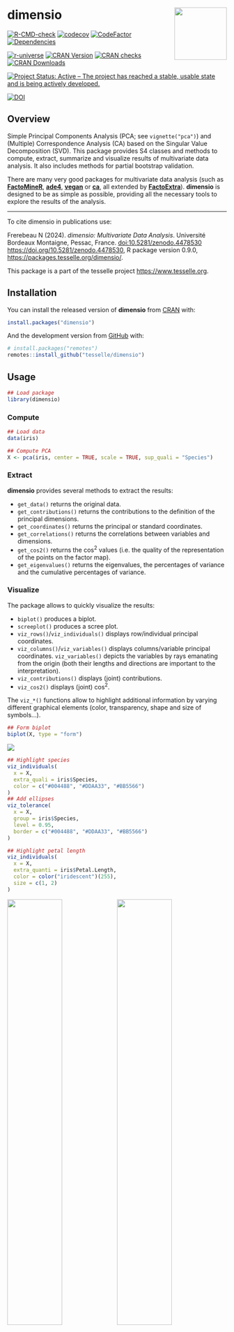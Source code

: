 
<!-- README.md is generated from README.Rmd. Please edit that file -->

# dimensio <img width=120px src="man/figures/logo.png" align="right" />

<!-- badges: start -->

[![R-CMD-check](https://github.com/tesselle/dimensio/workflows/R-CMD-check/badge.svg)](https://github.com/tesselle/dimensio/actions)
[![codecov](https://codecov.io/gh/tesselle/dimensio/branch/main/graph/badge.svg?token=0mcb7gbZu3)](https://app.codecov.io/gh/tesselle/dimensio)
[![CodeFactor](https://www.codefactor.io/repository/github/tesselle/dimensio/badge/main)](https://www.codefactor.io/repository/github/tesselle/dimensio/overview/main)
[![Dependencies](https://tinyverse.netlify.app/badge/dimensio)](https://cran.r-project.org/package=dimensio)

<a href="https://tesselle.r-universe.dev/dimensio"
class="pkgdown-devel"><img
src="https://tesselle.r-universe.dev/badges/dimensio"
alt="r-universe" /></a>
<a href="https://cran.r-project.org/package=dimensio"
class="pkgdown-release"><img
src="https://www.r-pkg.org/badges/version/dimensio"
alt="CRAN Version" /></a> <a
href="https://cran.r-project.org/web/checks/check_results_dimensio.html"
class="pkgdown-release"><img
src="https://badges.cranchecks.info/worst/dimensio.svg"
alt="CRAN checks" /></a>
<a href="https://cran.r-project.org/package=dimensio"
class="pkgdown-release"><img
src="https://cranlogs.r-pkg.org/badges/dimensio"
alt="CRAN Downloads" /></a>

[![Project Status: Active – The project has reached a stable, usable
state and is being actively
developed.](https://www.repostatus.org/badges/latest/active.svg)](https://www.repostatus.org/#active)

[![DOI](https://zenodo.org/badge/DOI/10.5281/zenodo.4478530.svg)](https://doi.org/10.5281/zenodo.4478530)
<!-- badges: end -->

## Overview

Simple Principal Components Analysis (PCA; see `vignette("pca")`) and
(Multiple) Correspondence Analysis (CA) based on the Singular Value
Decomposition (SVD). This package provides S4 classes and methods to
compute, extract, summarize and visualize results of multivariate data
analysis. It also includes methods for partial bootstrap validation.

There are many very good packages for multivariate data analysis (such
as [**FactoMineR**](http://factominer.free.fr/),
[**ade4**](https://pbil.univ-lyon1.fr/ade4/),
[**vegan**](https://rpubs.com/brouwern/veganpca) or
[**ca**](https://cran.r-project.org/package=ca), all extended by
[**FactoExtra**](https://rpkgs.datanovia.com/factoextra/)). **dimensio**
is designed to be as simple as possible, providing all the necessary
tools to explore the results of the analysis.

------------------------------------------------------------------------

To cite dimensio in publications use:

Frerebeau N (2024). *dimensio: Multivariate Data Analysis*. Université
Bordeaux Montaigne, Pessac, France. <doi:10.5281/zenodo.4478530>
<https://doi.org/10.5281/zenodo.4478530>, R package version 0.9.0,
<https://packages.tesselle.org/dimensio/>.

This package is a part of the tesselle project
<https://www.tesselle.org>.

## Installation

You can install the released version of **dimensio** from
[CRAN](https://CRAN.R-project.org) with:

``` r
install.packages("dimensio")
```

And the development version from [GitHub](https://github.com/) with:

``` r
# install.packages("remotes")
remotes::install_github("tesselle/dimensio")
```

## Usage

``` r
## Load package
library(dimensio)
```

### Compute

``` r
## Load data
data(iris)

## Compute PCA
X <- pca(iris, center = TRUE, scale = TRUE, sup_quali = "Species")
```

### Extract

**dimensio** provides several methods to extract the results:

- `get_data()` returns the original data.
- `get_contributions()` returns the contributions to the definition of
  the principal dimensions.
- `get_coordinates()` returns the principal or standard coordinates.
- `get_correlations()` returns the correlations between variables and
  dimensions.
- `get_cos2()` returns the cos<sup>2</sup> values (i.e. the quality of
  the representation of the points on the factor map).
- `get_eigenvalues()` returns the eigenvalues, the percentages of
  variance and the cumulative percentages of variance.

### Visualize

The package allows to quickly visualize the results:

- `biplot()` produces a biplot.
- `screeplot()` produces a scree plot.
- `viz_rows()`/`viz_individuals()` displays row/individual principal
  coordinates.
- `viz_columns()`/`viz_variables()` displays columns/variable principal
  coordinates. `viz_variables()` depicts the variables by rays emanating
  from the origin (both their lengths and directions are important to
  the interpretation).
- `viz_contributions()` displays (joint) contributions.
- `viz_cos2()` displays (joint) cos<sup>2</sup>.

The `viz_*()` functions allow to highlight additional information by
varying different graphical elements (color, transparency, shape and
size of symbols…).

``` r
## Form biplot
biplot(X, type = "form")
```

<img src="man/figures/README-biplot-1.png" style="display: block; margin: auto;" />

``` r
## Highlight species
viz_individuals(
  x = X, 
  extra_quali = iris$Species, 
  color = c("#004488", "#DDAA33", "#BB5566")
)
## Add ellipses
viz_tolerance(
  x = X, 
  group = iris$Species, 
  level = 0.95,
  border = c("#004488", "#DDAA33", "#BB5566")
)

## Highlight petal length
viz_individuals(
  x = X,
  extra_quanti = iris$Petal.Length,
  color = color("iridescent")(255), 
  size = c(1, 2)
)
```

<img src="man/figures/README-plot-ind-1.png" width="50%" /><img src="man/figures/README-plot-ind-2.png" width="50%" />

``` r
## Plot variables factor map
viz_variables(X)

## Scree plot
screeplot(X, eigenvalues = FALSE, cumulative = TRUE)
```

<img src="man/figures/README-plot-var-1.png" width="50%" /><img src="man/figures/README-plot-var-2.png" width="50%" />

## Contributing

Please note that the **dimensio** project is released with a
[Contributor Code of Conduct](https://www.tesselle.org/conduct.html). By
contributing to this project, you agree to abide by its terms.

## References

<div id="refs" class="references csl-bib-body hanging-indent"
entry-spacing="0">

<div id="ref-aitchison2002" class="csl-entry">

Aitchison, John, and Michael Greenacre. 2002. “Biplots of Compositional
Data.” *Journal of the Royal Statistical Society: Series C (Applied
Statistics)* 51 (4): 375–92. <https://doi.org/10.1111/1467-9876.00275>.

</div>

<div id="ref-gower1966" class="csl-entry">

Gower, J. C. 1966. “Some Distance Properties of Latent Root and Vector
Methods Used in Multivariate Analysis.” *Biometrika* 53 (3-4): 325–38.
<https://doi.org/10.1093/biomet/53.3-4.325>.

</div>

<div id="ref-greenacre1984" class="csl-entry">

Greenacre, Michael J. 1984. *Theory and Applications of Correspondence
Analysis*. London ; Orlando, Fla: Academic Press.

</div>

<div id="ref-greenacre2007" class="csl-entry">

———. 2007. *Correspondence Analysis in Practice*. Seconde edition.
Interdisciplinary Statistics Series. Boca Raton: Chapman & Hall/CRC.

</div>

<div id="ref-greenacre2010" class="csl-entry">

———. 2010. *Biplots in Practice*. Bilbao: Fundación BBVA.

</div>

<div id="ref-lebart2006" class="csl-entry">

Lebart, Ludovic, Marie Piron, and Alain Morineau. 2006. *Statistique
exploratoire multidimensionnelle : Visualisations et inférences en
fouilles de données*.

</div>

<div id="ref-lockyear2013" class="csl-entry">

Lockyear, Kris. 2013. “Applying Bootstrapped Correspondence Analysis to
Archaeological Data.” *Journal of Archaeological Science* 40 (12):
4744–53. <https://doi.org/10.1016/j.jas.2012.08.035>.

</div>

<div id="ref-ringrose1992" class="csl-entry">

Ringrose, T. J. 1992. “Bootstrapping and Correspondence Analysis in
Archaeology.” *Journal of Archaeological Science* 19 (6): 615–29.
<https://doi.org/10.1016/0305-4403(92)90032-X>.

</div>

</div>
